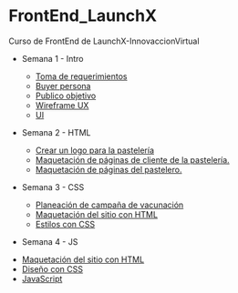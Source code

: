 # FrontEnd_LaunchX
Curso de FrontEnd de LaunchX-InnovaccionVirtual

- Semana 1 - Intro
  * [Toma de requerimientos](https://github.com/ghquiroz/FrontEnd_LaunchX/blob/main/Semana%201%20-%20Intro/1.-Requerimientos.pdf)
  * [Buyer persona](https://github.com/ghquiroz/FrontEnd_LaunchX/blob/main/Semana%201%20-%20Intro/2.-Buyer%20persona.pdf)
  * [Publico objetivo](https://github.com/ghquiroz/FrontEnd_LaunchX/blob/main/Semana%201%20-%20Intro/3.-%20Publico%20objetivo.pdf)
  * [Wireframe UX](https://github.com/ghquiroz/FrontEnd_LaunchX/blob/main/Semana%201%20-%20Intro/4.-%20Wireframe%20UX.pdf)
  * [UI](https://github.com/ghquiroz/FrontEnd_LaunchX/blob/main/Semana%201%20-%20Intro/5.-%20Dise%C3%B1o%20UI.pdf)

- Semana 2 - HTML
  * [Crear un logo para la pastelería](https://github.com/ghquiroz/FrontEnd_LaunchX/blob/main/Semana%202%20-%20HTML/Logo.png)
  * [Maquetación de páginas de cliente de la pastelería.](https://github.com/ghquiroz/FrontEnd_LaunchX/tree/main/Semana%202%20-%20HTML/Practica%20-%20Pasteleria)
  * [Maquetación de páginas del pastelero.](https://github.com/ghquiroz/FrontEnd_LaunchX/tree/main/Semana%202%20-%20HTML/Practica%20-%20Pasteleria)

- Semana 3 - CSS
  * [Planeación de campaña de vacunación](https://github.com/ghquiroz/FrontEnd_LaunchX/blob/main/Semana%203%20-%20CSS/PLAN%20DE%20MERCADOTECNIA.pdf)
  * [Maquetación del sitio con HTML](https://github.com/ghquiroz/FrontEnd_LaunchX/blob/main/Semana%203%20-%20CSS/Vaccination/Pages/Index.html)
  * [Estilos con CSS](https://github.com/ghquiroz/FrontEnd_LaunchX/blob/main/Semana%203%20-%20CSS/Vaccination/Content/css/Styles.css)

- Semana 4 - JS
 * [Maquetación del sitio con HTML](https://github.com/ghquiroz/FrontEnd_LaunchX/blob/main/Semana%204%20-%20JS/Pokedex/Pages/Index.html)
 * [Diseño con CSS](https://github.com/ghquiroz/FrontEnd_LaunchX/blob/main/Semana%204%20-%20JS/Pokedex/Content/CSS/Styles.css)
 * [JavaScript](https://github.com/ghquiroz/FrontEnd_LaunchX/blob/main/Semana%204%20-%20JS/Pokedex/Content/js/Javascript.js)

